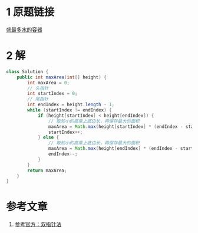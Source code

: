 # 1 原题链接

[盛最多水的容器](https://leetcode-cn.com/problems/container-with-most-water/)

# 2 解

```java
class Solution {
    public int maxArea(int[] height) {
        int maxArea = 0;
        // 头指针
        int startIndex = 0;
        // 尾指针
        int endIndex = height.length - 1;
        while (startIndex != endIndex) {
            if (height[startIndex] < height[endIndex]) {
                // 取较小的高乘上底边长，再保存最大的面积
                maxArea = Math.max(height[startIndex] * (endIndex - startIndex), maxArea);
                startIndex++;
            } else {
                // 取较小的高乘上底边长，再保存最大的面积
                maxArea = Math.max(height[endIndex] * (endIndex - startIndex), maxArea);
                endIndex--;
            }
        }
        return maxArea;
    }
}
```

# 参考文章

1. [参考官方：双指针法](https://leetcode-cn.com/problems/container-with-most-water/solution/sheng-zui-duo-shui-de-rong-qi-by-leetcode/)
